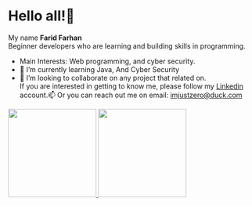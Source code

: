 # Hello all!👋
My name **Farid Farhan**<br> Beginner developers who are learning and building skills in programming. 
- Main Interests: Web programming, and cyber security. 
- 🌱 I’m currently learning Java, And Cyber Security
- 👯 I’m looking to collaborate on any project that related on.<br>If you are interested in getting to know me, please follow my [Linkedin](https://www.linkedin.com/in/faridfarhan/) account.📫 Or you can reach out me on email: imjustzero@duck.com
<p align="left">
<a href="https://github.com/itsfaridfarhan">
  <img height="180em" src="https://github-readme-stats-eight-theta.vercel.app/api?username=itsfaridfarhan&show_icons=true&theme=algolia&include_all_commits=true&count_private=true"/>
  <img height="180em" src="https://github-readme-stats-eight-theta.vercel.app/api/top-langs/?username=itsfaridfarhan&layout=compact&theme=algolia"/>
</a>
</p>
